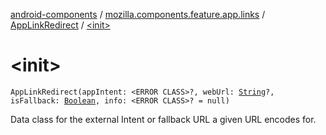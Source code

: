 [android-components](../../index.md) / [mozilla.components.feature.app.links](../index.md) / [AppLinkRedirect](index.md) / [&lt;init&gt;](./-init-.md)

# &lt;init&gt;

`AppLinkRedirect(appIntent: <ERROR CLASS>?, webUrl: `[`String`](https://kotlinlang.org/api/latest/jvm/stdlib/kotlin/-string/index.html)`?, isFallback: `[`Boolean`](https://kotlinlang.org/api/latest/jvm/stdlib/kotlin/-boolean/index.html)`, info: <ERROR CLASS>? = null)`

Data class for the external Intent or fallback URL a given URL encodes for.

